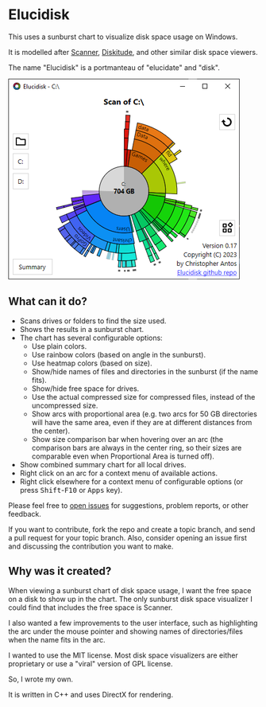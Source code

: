# Elucidisk

This uses a sunburst chart to visualize disk space usage on Windows.

It is modelled after [Scanner](http://www.steffengerlach.de/freeware/), 
[Diskitude](https://madebyevan.com/diskitude/), and other similar disk space 
viewers.

The name "Elucidisk" is a portmanteau of "elucidate" and "disk".

![image](https://raw.githubusercontent.com/chrisant996/elucidisk/master/demo.png)

## What can it do?

- Scans drives or folders to find the size used.
- Shows the results in a sunburst chart.
- The chart has several configurable options:
    - Use plain colors.
    - Use rainbow colors (based on angle in the sunburst).
    - Use heatmap colors (based on size).
    - Show/hide names of files and directories in the sunburst (if the name fits).
    - Show/hide free space for drives.
    - Use the actual compressed size for compressed files, instead of the uncompressed size.
    - Show arcs with proportional area (e.g. two arcs for 50 GB directories will have the same area, even if they are at different distances from the center).
    - Show size comparison bar when hovering over an arc (the comparison bars are always in the center ring, so their sizes are comparable even when Proportional Area is turned off).
- Show combined summary chart for all local drives.
- Right click on an arc for a context menu of available actions.
- Right click elsewhere for a context menu of configurable options (or press <kbd>Shift</kbd>-<kbd>F10</kbd> or <kbd>Apps</kbd> key).

Please feel free to [open 
issues](https://github.com/chrisant996/elucidisk/issues) for suggestions, 
problem reports, or other feedback.

If you want to contribute, fork the repo and create a topic branch, and send a 
pull request for your topic branch.  Also, consider opening an issue first and 
discussing the contribution you want to make.

## Why was it created?

When viewing a sunburst chart of disk space usage, I want the free space on a 
disk to show up in the chart.  The only sunburst disk space visualizer I could 
find that includes the free space is Scanner.

I also wanted a few improvements to the user interface, such as highlighting 
the arc under the mouse pointer and showing names of directories/files when
the name fits in the arc.

I wanted to use the MIT license.  Most disk space visualizers are either
proprietary or use a "viral" version of GPL license.

So, I wrote my own.

It is written in C++ and uses DirectX for rendering.
